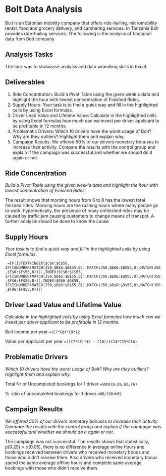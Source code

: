 # Bolt Data Analysis
Bolt is an Estonian mobility company that offers ride-hailing, micromobility rental, food and grocery delivery, and carsharing services. In Tanzania Bolt provides ride-hailing services. The following is the analysis of finctional data from Bolt company 

## Analysis Tasks
The task was to showcase analysis and data wrandling skills in Excel. 

## Deliverables						
1) Ride Concentration: Build a Pivot Table using the given week's data and highlight the hour with lowest concentration of Finished Rides.						
2) Supply Hours: Your task is to find a quick way and fill in the highlighted cells by using Excel formulas.						
3) Driver Lead Value and Lifetime Value: Calculate in the highlighted cells by using Excel formulas how much can we invest per driver applicant to be profitable in 12 months.						
4) Problematic Drivers: Which 10 drivers have the worst usage of Bolt? Why are they outliers? Highlight them and explain why.						
5) Campaign Results: We offered 50% of our drivers monetary bonuses to increase their activity. Compare the results with the control group and explain if the campaign was successful and whether we should do it again or not.						

## Ride Concentration
*Build a Pivot Table using the given week's data and highlight the hour with lowest concentration of Finished Rides.*

The result shows that morning hours from 6 to 8 has the lowest total finished rides. Morning hours are the rushing hours where many people go to work, hypothetically, the presence of many unfinished rides may be caused by traffic jam causing customers to change means of transpot. A further analysis should be done to know the cause

## Supply Hours 
*Your task is to find a quick way and fill in the highlighted cells by using Excel formulas.*

`` =IF(ISTEXT(INDEX($C$6:$C$55, IF(ISNUMBER(MATCH(J50,$B$6:$B$55,0)),MATCH(J50,$B$6:$B$55,0),MATCH(J50,$F$6:$F$55,0)))),INDEX($C$6:$C$55, IF(ISNUMBER(MATCH(J50,$B$6:$B$55,0)),MATCH(J50,$B$6:$B$55,0),MATCH(J50,$F$6:$F$55,0))),INDEX($G$6:$G$55, IF(ISNUMBER(MATCH(J50,$B$6:$B$55,0)),MATCH(J50,$B$6:$B$55,0),MATCH(J50,$F$6:$F$55,0))))``

## Driver Lead Value and Lifetime Value 
*Calculate in the highlighted cells by using Excel formulas how much can we invest per driver applicant to be profitable in 12 months.*

Bolt income per year
``=(C7*C8)*C9*12``

Value per applicant per year
``=((C7*C8)*12 - C10)/(C14*C15*C16)``

## Problematic Drivers
*Which 10 drivers have the worst usage of Bolt? Why are they outliers? Highlight them and explain why.*

Total Nr of Uncompleted bookings for 1 driver
``=SUM(C6,D6,E6,F6)``

% ratio of uncompleted bookings for 1 driver
``=H6/(G6+H6)``


## Campaign Results
*We offered 50% of our drivers monetary bonuses to increase their activity. Compare the results with the control group and explain if the campaign was successful and whether we should do it again or not.*



The campaign was not successful. The results shows that statistically, p(0.29) > α(0.05), there is no difference in average online hours and bookings received between drivers who received monetary bonus and those who didn't receive them. Also drivers who received monetary bonus spend the same average offline hours and complete same average bookings with those who didn't receive them.
		
		
		
		
		
		
		
		
		
		
		
		
		
		
		
		
		
		
		
		
		


